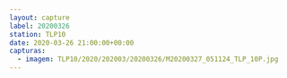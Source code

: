 ```yaml
---
layout: capture
label: 20200326
station: TLP10
date: 2020-03-26 21:00:00+00:00
capturas:
  - imagem: TLP10/2020/202003/20200326/M20200327_051124_TLP_10P.jpg
---
```

